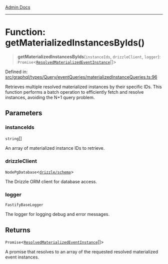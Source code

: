 [Admin Docs](/)

***

# Function: getMaterializedInstancesByIds()

> **getMaterializedInstancesByIds**(`instanceIds`, `drizzleClient`, `logger`): `Promise`\<[`ResolvedMaterializedEventInstance`](../../../../../../drizzle/tables/materializedEventInstances/type-aliases/ResolvedMaterializedEventInstance.md)[]\>

Defined in: [src/graphql/types/Query/eventQueries/materializedInstanceQueries.ts:96](https://github.com/gautam-divyanshu/talawa-api/blob/84910820371ade6fdca33545b3a0fc1e929731b2/src/graphql/types/Query/eventQueries/materializedInstanceQueries.ts#L96)

Retrieves multiple resolved materialized instances by their specific IDs.
This function performs a batch operation to efficiently fetch and resolve instances,
avoiding the N+1 query problem.

## Parameters

### instanceIds

`string`[]

An array of materialized instance IDs to retrieve.

### drizzleClient

`NodePgDatabase`\<[`drizzle/schema`](../../../../../../drizzle/schema/README.md)\>

The Drizzle ORM client for database access.

### logger

`FastifyBaseLogger`

The logger for logging debug and error messages.

## Returns

`Promise`\<[`ResolvedMaterializedEventInstance`](../../../../../../drizzle/tables/materializedEventInstances/type-aliases/ResolvedMaterializedEventInstance.md)[]\>

A promise that resolves to an array of the requested resolved materialized event instances.
